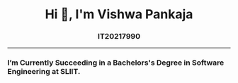 
<h1 align="center">Hi 👋, I'm Vishwa Pankaja</h1>
<h3 align="center">IT20217990</h3>
<hr>
<h3>I’m Currently Succeeding in a Bachelors's Degree in Software Engineering at SLIIT.</h3>




